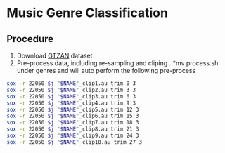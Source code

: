 # Music Genre Classification
## Procedure
1. Download [GTZAN](http://marsyasweb.appspot.com/download/data_sets/) dataset
2. Pre-process data, including re-sampling and cliping
..*mv process.sh under genres and will auto perform the following pre-process
```bash
sox -r 22050 $j "$NAME"_clip1.au trim 0 3
sox -r 22050 $j "$NAME"_clip2.au trim 3 3
sox -r 22050 $j "$NAME"_clip3.au trim 6 3
sox -r 22050 $j "$NAME"_clip4.au trim 9 3
sox -r 22050 $j "$NAME"_clip5.au trim 12 3
sox -r 22050 $j "$NAME"_clip6.au trim 15 3
sox -r 22050 $j "$NAME"_clip7.au trim 18 3
sox -r 22050 $j "$NAME"_clip8.au trim 21 3
sox -r 22050 $j "$NAME"_clip9.au trim 24 3
sox -r 22050 $j "$NAME"_clip10.au trim 27 3
```
